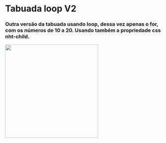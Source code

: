 <h1> Tabuada loop V2 </h1>
<h3> Outra versão da tabuada usando loop, dessa vez apenas o for, com os números de 10 a 20. Usando também a propriedade css nht-child. </h3>

<p>
  <img height="300" src="https://i.imgur.com/CaxFci8.png">
</p>

